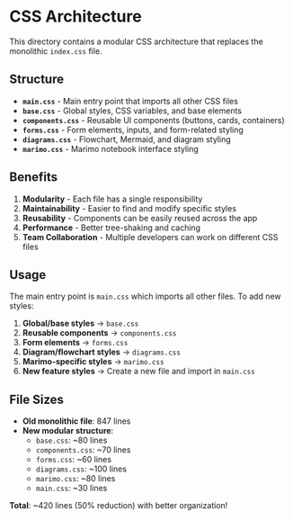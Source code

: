 # CSS Architecture

This directory contains a modular CSS architecture that replaces the monolithic `index.css` file.

## Structure

- **`main.css`** - Main entry point that imports all other CSS files
- **`base.css`** - Global styles, CSS variables, and base elements
- **`components.css`** - Reusable UI components (buttons, cards, containers)
- **`forms.css`** - Form elements, inputs, and form-related styling
- **`diagrams.css`** - Flowchart, Mermaid, and diagram styling
- **`marimo.css`** - Marimo notebook interface styling

## Benefits

1. **Modularity** - Each file has a single responsibility
2. **Maintainability** - Easier to find and modify specific styles
3. **Reusability** - Components can be easily reused across the app
4. **Performance** - Better tree-shaking and caching
5. **Team Collaboration** - Multiple developers can work on different CSS files

## Usage

The main entry point is `main.css` which imports all other files. To add new styles:

1. **Global/base styles** → `base.css`
2. **Reusable components** → `components.css`
3. **Form elements** → `forms.css`
4. **Diagram/flowchart styles** → `diagrams.css`
5. **Marimo-specific styles** → `marimo.css`
6. **New feature styles** → Create a new file and import in `main.css`

## File Sizes

- **Old monolithic file**: 847 lines
- **New modular structure**: 
  - `base.css`: ~80 lines
  - `components.css`: ~70 lines
  - `forms.css`: ~60 lines
  - `diagrams.css`: ~100 lines
  - `marimo.css`: ~80 lines
  - `main.css`: ~30 lines

**Total**: ~420 lines (50% reduction) with better organization!
